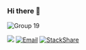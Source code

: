 ### Hi there 👋

![Group 19](https://github.com/junbyeol/JunByeol/assets/47721775/05807844-727b-4319-966e-26ce287c7cd5)

[![](http://img.shields.io/badge/-Blog-663399?style=flat-square&logo=gatsby&logoColor=white&link=https://junbyeol.tistory.com)](https://junbyeol.tistory.com)
[![Email](https://img.shields.io/badge/-Email-EA4335?style=flat-square&logo=gmail&logoColor=white&link=mailto:yoonjs0510@kaist.ac.kr)](mailto:yoonjs0510@kaist.ac.kr)
[![StackShare](http://img.shields.io/badge/-stackshare-0690FA?style=flat-square&logo=stackshare&logoColor=white&link=https://stackshare.io/junbyeol/my-stack)](https://stackshare.io/junbyeol/my-stack)
